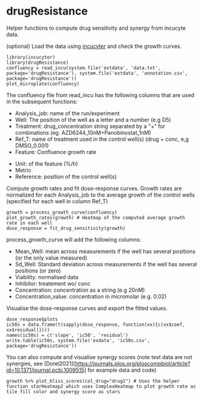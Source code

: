 # drugResistance
Helper functions to compute drug sensitivity and synergy from incucyte data.

(optional) Load the data using [incucyter](https://github.com/MathurinD/incucyter) and check the growth curves.

```
library(incucyter)
library(drugResistance)
confluency = read_incu(system.file('extdata', 'data.txt', package='drugResistance'), system.file('extdata', 'annotation.csv', package='drugResistance'))
plot_microplate(confluency)
```

The confluency file from read_incu has the following columns that are used in the subsequent functions:
+ Analysis_job: name of the run/experiment
+ Well: The position of the well as a letter and a number (e.g D5)
+ Treatment: drug_concentration string separated by a "+" for combinations (eg. AZD6244_10nM+Panobinostat_1nM)
+ Ref_T: name of treatment used in the control well(s) (drug + conc, e,g DMSO_0.001)
+ Feature: Confluence growth rate
- Unit: of the feature (%/h)
- Metric
- Reference: position of the control well(s)

Compute growth rates and fit dose-response curves.
Growth rates are normalized for each Analysis_job to the average growth of the control wells (specified for each well in column Ref_T)

```
growth = process_growth_curve(confluency)
plot_growth_rates(growth) # Heatmap of the computed average growth rate in each well
dose_response = fit_drug_sensitivity(growth)
```

process_growth_curve will add the following columns:
- Mean_Well: mean across measurements if the well has several positions (or the only value measured)
- Sd_Well: Standard deviation across measurements if the well has several positions (or zero)
- Viability: normalised data
- Inhibitor: treatement wo/ conc
- Concentration: concentration as a string (e.g 20nM)
- Concentration_value: concentration in micromolar (e.g. 0.02)

Visualise the dose-response curves and export the fitted values.
```
dose_response$plots
ic50s = data.frame(t(sapply(dose_response, function(xx){c(xx$coef, xx$residual)})))
names(ic50s) = c('slope', 'ic50', 'residual')
write.table(ic50s, system.file('exdata', 'ic50s.csv', package='drugResistance'))
```

You can also compute and visualise synergy scores (note test data are not synergies, see [Dorel2021][https://journals.plos.org/ploscompbiol/article?id=10.1371/journal.pcbi.1009515] for example data and code)
```
growth %>% plot_bliss_scores(col_drug="drug1") # Uses the helper function starHeatmap2 which uses ComplexHeatmap to plot growth rate as tile fill color and synergy score as stars
```
